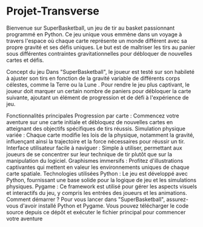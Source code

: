 # Projet-Transverse
Bienvenue sur SuperBasketball, un jeu de tir au basket passionnant programmé en Python. Ce jeu unique vous emmène dans un voyage à travers l'espace où chaque carte représente un monde différent avec sa propre gravité et ses défis uniques. Le but est de maîtriser les tirs au panier sous différentes contraintes gravitationnelles pour débloquer de nouvelles cartes et défis.

Concept du jeu
Dans "SuperBasketball", le joueur est testé sur son habileté à ajuster son tirs en fonction de la gravité variable de différents corps célestes, comme la Terre ou la Lune . Pour rendre le jeu plus captivant, le joueur doit marquer un certain nombre de paniers pour débloquer la carte suivante, ajoutant un élément de progression et de défi à l'expérience de jeu.

Fonctionnalités principales
Progression par carte : Commencez votre aventure sur une carte initiale et débloquez de nouvelles cartes en atteignant des objectifs spécifiques de tirs réussis.
Simulation physique variée : Chaque carte modifie les lois de la physique, notamment la gravité, influençant ainsi la trajectoire et la force nécessaires pour réussir un tir.
Interface utilisateur facile à naviguer : Simple à utiliser, permettant aux joueurs de se concentrer sur leur technique de tir plutôt que sur la manipulation du logiciel.
Graphismes immersifs : Profitez d'illustrations captivantes qui mettent en valeur les environnements uniques de chaque carte spatiale.
Technologies utilisées
Python : Le jeu est développé avec Python, fournissant une base solide pour la logique de jeu et les simulations physiques.
Pygame : Ce framework est utilisé pour gérer les aspects visuels et interactifs du jeu, y compris les entrées des joueurs et les animations.
Comment démarrer ?
Pour vous lancer dans "SuperBasketball", assurez-vous d'avoir installé Python et Pygame. Vous pouvez télécharger le code source depuis ce dépôt et exécuter le fichier principal pour commencer votre aventure
